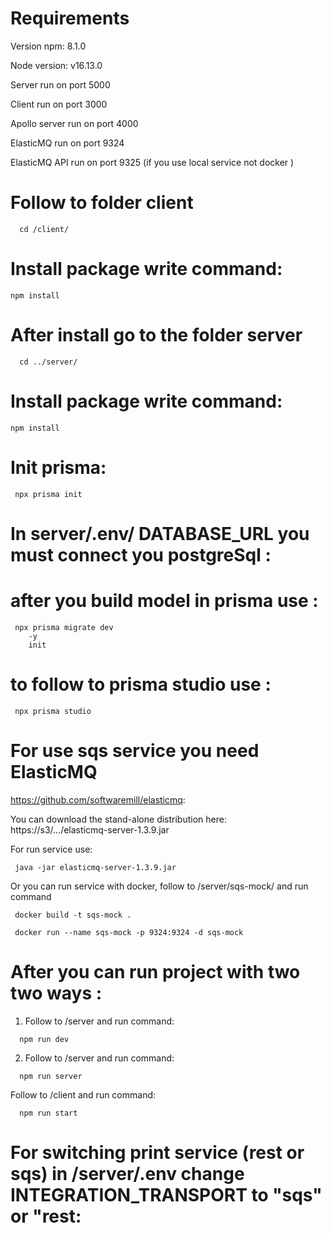 # Requirements

Version npm: 8.1.0

Node version: v16.13.0

Server run on port 5000

Client run on port 3000

Apollo server run on port 4000

ElasticMQ run on port 9324

ElasticMQ API run on port 9325 (if you use local service not docker )

# Follow to folder client

```
  cd /client/
```

# Install package write command:

```
npm install
```

# After install go to the folder server

```
  cd ../server/
```

# Install package write command:

```
npm install
```

# Init prisma:

```
 npx prisma init
```

# In server/.env/ DATABASE_URL you must connect you postgreSql :

# after you build model in prisma use :

```
 npx prisma migrate dev
    -y
    init
```

# to follow to prisma studio use :

```
 npx prisma studio
```

# For use sqs service you need ElasticMQ

https://github.com/softwaremill/elasticmq:

You can download the stand-alone distribution here: https://s3/.../elasticmq-server-1.3.9.jar

For run service use:

```
 java -jar elasticmq-server-1.3.9.jar
```

Or you can run service with docker, follow to /server/sqs-mock/ and run command

```
 docker build -t sqs-mock .

 docker run --name sqs-mock -p 9324:9324 -d sqs-mock
```

# After you can run project with two two ways :

1. Follow to /server and run command:

```
  npm run dev
```

2. Follow to /server and run command:

```
  npm run server
```

Follow to /client and run command:

```
  npm run start
```

# For switching print service (rest or sqs) in /server/.env change INTEGRATION_TRANSPORT to "sqs" or "rest:
